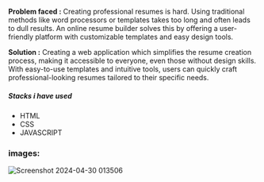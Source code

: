 **Problem faced :** Creating professional resumes is hard. Using traditional methods like word processors or templates takes too long and often leads to dull results. 
                    An online resume builder solves this by offering a user-friendly platform with customizable templates and easy design tools.

**Solution :**  Creating a web application which simplifies the resume creation process, making it accessible to everyone, even those without design skills. With easy-to-use templates and intuitive tools, 
                users can quickly craft professional-looking resumes tailored to their specific needs.
##### Stacks i have used

* HTML
* CSS
* JAVASCRIPT

### images:

![Screenshot 2024-04-30 013506](https://github.com/Sabarnika/resume-builder/assets/98590604/c59a4efd-a32e-4de6-8c9c-00b862f2837d)

             
